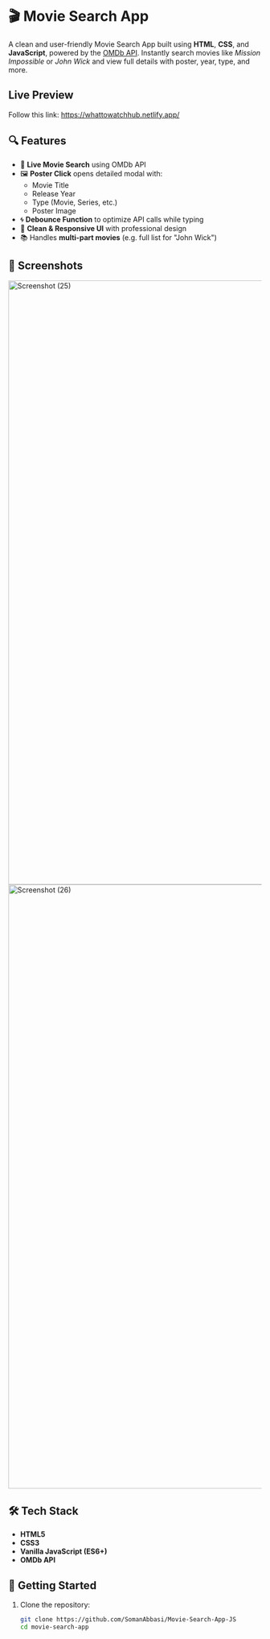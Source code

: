 # 🎬 Movie Search App

A clean and user-friendly Movie Search App built using **HTML**, **CSS**, and **JavaScript**, powered by the [OMDb API](http://www.omdbapi.com/). Instantly search movies like _Mission Impossible_ or _John Wick_ and view full details with poster, year, type, and more.

## Live Preview
Follow this link: https://whattowatchhub.netlify.app/

## 🔍 Features

- 🎥 **Live Movie Search** using OMDb API
- 🖼️ **Poster Click** opens detailed modal with:
  - Movie Title
  - Release Year
  - Type (Movie, Series, etc.)
  - Poster Image
- 🌀 **Debounce Function** to optimize API calls while typing
- 🎨 **Clean & Responsive UI** with professional design
- 📚 Handles **multi-part movies** (e.g. full list for "John Wick")

## 📸 Screenshots
<img width="1920" height="1200" alt="Screenshot (25)" src="https://github.com/user-attachments/assets/1553c6e8-a03e-4310-af26-4025be5b0526" />

<img width="1920" height="1200" alt="Screenshot (26)" src="https://github.com/user-attachments/assets/6bfe96a3-7426-459c-a927-d18ca21f5426" />


## 🛠️ Tech Stack

- **HTML5**
- **CSS3**
- **Vanilla JavaScript (ES6+)**
- **OMDb API**

## 🚀 Getting Started

1. Clone the repository:

   ```bash
   git clone https://github.com/SomanAbbasi/Movie-Search-App-JS
   cd movie-search-app
